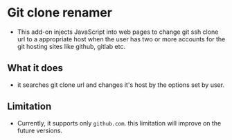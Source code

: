 # Git clone renamer

* This add-on injects JavaScript into web pages to change git ssh clone url 
  to a appropriate host when the user has two or more accounts for the git
  hosting sites like github, gitlab etc.

## What it does


* it searches git clone url and changes it's host by the options set by user.


## Limitation

* Currently, it supports only `github.com`. this limitation will improve on the
  future versions.
